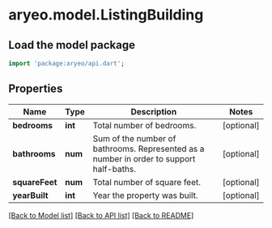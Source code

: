 # aryeo.model.ListingBuilding

## Load the model package
```dart
import 'package:aryeo/api.dart';
```

## Properties
Name | Type | Description | Notes
------------ | ------------- | ------------- | -------------
**bedrooms** | **int** | Total number of bedrooms. | [optional] 
**bathrooms** | **num** | Sum of the number of bathrooms. Represented as a number in order to support half-baths. | [optional] 
**squareFeet** | **num** | Total number of square feet. | [optional] 
**yearBuilt** | **int** | Year the property was built. | [optional] 

[[Back to Model list]](../README.md#documentation-for-models) [[Back to API list]](../README.md#documentation-for-api-endpoints) [[Back to README]](../README.md)


